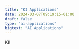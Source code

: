 ```yaml
---
title: "KI Applications"
date: 2024-03-07T09:19:15+01:00
draft: false
type: "ai-applications"
bigtext: "AI Applications"
---
```

KI!